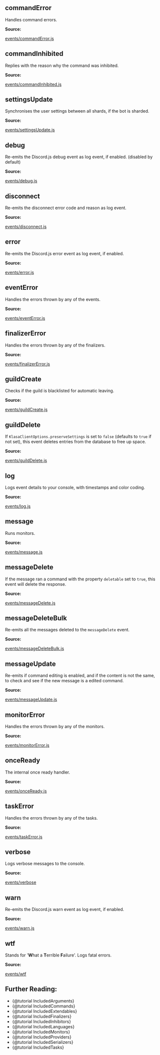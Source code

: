 ## commandError

Handles command errors.

**Source:**

[events/commandError.js](https://github.com/dirigeants/klasa/blob/master/src/events/commandError.js)

## commandInhibited

Replies with the reason why the command was inhibited.

**Source:**

[events/commandInhibited.js](https://github.com/dirigeants/klasa/blob/master/src/events/commandInhibited.js)

## settingsUpdate

Synchronises the user settings between all shards, if the bot is sharded.

**Source:**

[events/settingsUpdate.js](https://github.com/dirigeants/klasa/blob/master/src/events/settingsUpdate.js)

## debug

Re-emits the Discord.js debug event as log event, if enabled. (disabled by default)

**Source:**

[events/debug.js](https://github.com/dirigeants/klasa/blob/master/src/events/debug.js)

## disconnect

Re-emits the disconnect error code and reason as log event.

**Source:**

[events/disconnect.js](https://github.com/dirigeants/klasa/blob/master/src/events/disconnect.js)

## error

Re-emits the Discord.js error event as log event, if enabled.

**Source:**

[events/error.js](https://github.com/dirigeants/klasa/blob/master/src/events/error.js)

## eventError

Handles the errors thrown by any of the events.

**Source:**

[events/eventError.js](https://github.com/dirigeants/klasa/blob/master/src/events/eventError.js)

## finalizerError

Handles the errors thrown by any of the finalizers.

**Source:**

[events/finalizerError.js](https://github.com/dirigeants/klasa/blob/master/src/events/finalizerError.js)

## guildCreate

Checks if the guild is blacklisted for automatic leaving.

**Source:**

[events/guildCreate.js](https://github.com/dirigeants/klasa/blob/master/src/events/guildCreate.js)

## guildDelete

If `KlasaClientOptions.preserveSettings` is set to `false` (defaults to `true` if not set), this event deletes entries from the database to free up space.

**Source:**

[events/guildDelete.js](https://github.com/dirigeants/klasa/blob/master/src/events/guildDelete.js)

## log

Logs event details to your console, with timestamps and color coding.

**Source:**

[events/log.js](https://github.com/dirigeants/klasa/blob/master/src/events/log.js)

## message

Runs monitors.

**Source:**

[events/message.js](https://github.com/dirigeants/klasa/blob/master/src/events/message.js)

## messageDelete

If the message ran a command with the property `deletable` set to `true`, this event will delete the response.

**Source:**

[events/messageDelete.js](https://github.com/dirigeants/klasa/blob/master/src/events/messageDelete.js)

## messageDeleteBulk

Re-emits all the messages deleted to the `messageDelete` event.

**Source:**

[events/messageDeleteBulk.js](https://github.com/dirigeants/klasa/blob/master/src/events/messageDeleteBulk.js)

## messageUpdate

Re-emits if command editing is enabled, and if the content is not the same, to check and see if the new message is a edited command.

**Source:**

[events/messageUpdate.js](https://github.com/dirigeants/klasa/blob/master/src/events/messageUpdate.js)

## monitorError

Handles the errors thrown by any of the monitors.

**Source:**

[events/monitorError.js](https://github.com/dirigeants/klasa/blob/master/src/events/monitorError.js)

## onceReady

The internal once ready handler.

**Source:**

[events/onceReady.js](https://github.com/dirigeants/klasa/blob/master/src/events/onceReady.js)

## taskError

Handles the errors thrown by any of the tasks.

**Source:**

[events/taskError.js](https://github.com/dirigeants/klasa/blob/master/src/events/taskError.js)

## verbose

Logs verbose messages to the console.

**Source:**

[events/verbose](https://github.com/dirigeants/klasa/blob/master/src/events/verbose.js)

## warn

Re-emits the Discord.js warn event as log event, if enabled.

**Source:**

[events/warn.js](https://github.com/dirigeants/klasa/blob/master/src/events/warn.js)

## wtf

Stands for '**W**hat a **T**errible **F**ailure'. Logs fatal errors.

**Source:**

[events/wtf](https://github.com/dirigeants/klasa/blob/master/src/events/wtf.js)

## Further Reading:

- {@tutorial IncludedArguments}
- {@tutorial IncludedCommands}
- {@tutorial IncludedExtendables}
- {@tutorial IncludedFinalizers}
- {@tutorial IncludedInhibitors}
- {@tutorial IncludedLanguages}
- {@tutorial IncludedMonitors}
- {@tutorial IncludedProviders}
- {@tutorial IncludedSerializers}
- {@tutorial IncludedTasks}
